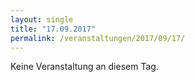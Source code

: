 ```yaml
---
layout: single
title: "17.09.2017"
permalink: /veranstaltungen/2017/09/17/
---
```


Keine Veranstaltung an diesem Tag.
